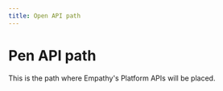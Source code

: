 ```yaml
---
title: Open API path
---
```

# Pen API path
This is the path where Empathy's Platform APIs will be placed.

